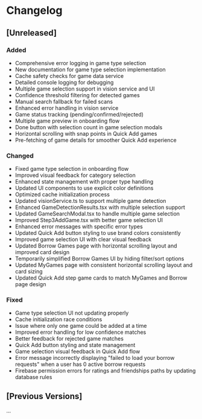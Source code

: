 # Changelog

## [Unreleased]

### Added
- Comprehensive error logging in game type selection
- New documentation for game type selection implementation
- Cache safety checks for game data service
- Detailed console logging for debugging
- Multiple game selection support in vision service and UI
- Confidence threshold filtering for detected games
- Manual search fallback for failed scans
- Enhanced error handling in vision service
- Game status tracking (pending/confirmed/rejected)
- Multiple game preview in onboarding flow
- Done button with selection count in game selection modals
- Horizontal scrolling with snap points in Quick Add games
- Pre-fetching of game details for smoother Quick Add experience

### Changed
- Fixed game type selection in onboarding flow
- Improved visual feedback for category selection
- Enhanced state management with proper type handling
- Updated UI components to use explicit color definitions
- Optimized cache initialization process
- Updated visionService.ts to support multiple game detection
- Enhanced GameDetectionResults.tsx with multiple selection support
- Updated GameSearchModal.tsx to handle multiple game selection
- Improved Step3AddGame.tsx with better game selection UI
- Enhanced error messages with specific error types
- Updated Quick Add button styling to use brand colors consistently
- Improved game selection UI with clear visual feedback
- Updated Borrow Games page with horizontal scrolling layout and improved card design
- Temporarily simplified Borrow Games UI by hiding filter/sort options
- Updated MyGames page with consistent horizontal scrolling layout and card sizing
- Updated Quick Add step game cards to match MyGames and Borrow page design

### Fixed
- Game type selection UI not updating properly
- Cache initialization race conditions
- Issue where only one game could be added at a time
- Improved error handling for low confidence matches
- Better feedback for rejected game matches
- Quick Add button styling and state management
- Game selection visual feedback in Quick Add flow
- Error message incorrectly displaying "failed to load your borrow requests" when a user has 0 active borrow requests
- Firebase permission errors for ratings and friendships paths by updating database rules

## [Previous Versions]
...

